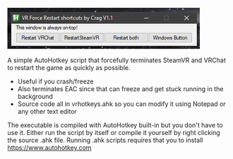 ![screenshot](screenshot.png)

A simple AutoHotkey script that forcefully terminates SteamVR and VRChat to restart the game as quickly as possible. 
- Useful if you crash/freeze 
- Also terminates EAC since that can freeze and get stuck running in the background
- Source code all in vrhotkeys.ahk so you can modify it using Notepad or any other text editor 

The executable is compiled with AutoHotkey built-in but you don't have to use it. Either run the script by itself or compile it yourself by right clicking the source .ahk file. Running .ahk scripts requires that you to install https://www.autohotkey.com
